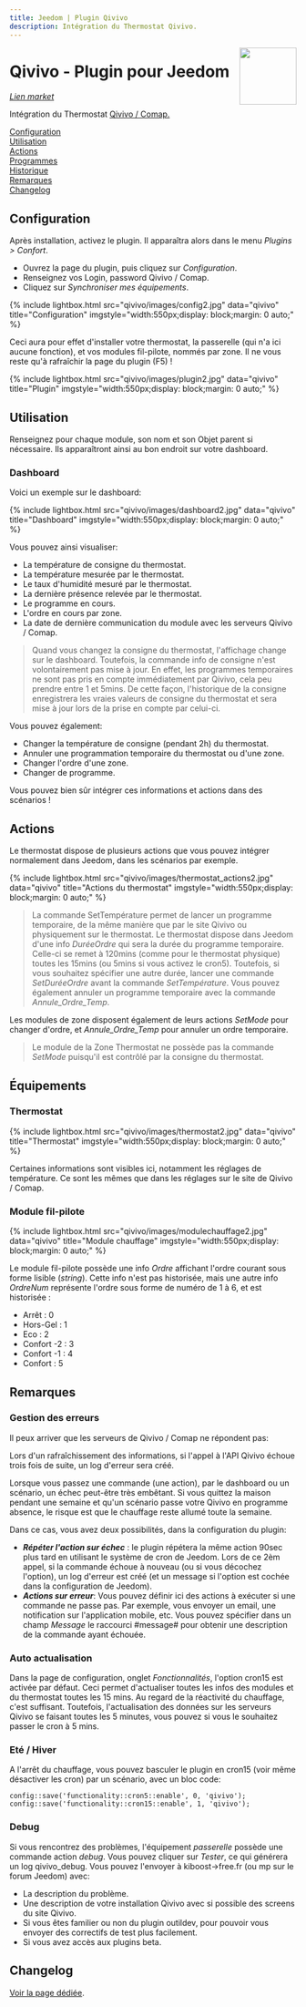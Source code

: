 ```yaml
---
title: Jeedom | Plugin Qivivo
description: Intégration du Thermostat Qivivo.
---
```


<img align="right" src="../images/qivivo_icon.png" width="100">

# Qivivo - Plugin pour Jeedom

*[Lien market](https://www.jeedom.com/market/index.php?v=d&p=market&type=plugin&plugin_id=3551)*

Intégration du Thermostat [Qivivo / Comap.](https://www.comapsmarthome.com/fr/)

[Configuration](#configuration)<br />
[Utilisation](#utilisation)<br />
[Actions](#actions)<br />
[Programmes](#programmes)<br />
[Historique](#historique)<br />
[Remarques](#remarques)<br />
[Changelog](changelog.md)<br />


## Configuration

Après installation, activez le plugin. Il apparaîtra alors dans le menu *Plugins > Confort*.
- Ouvrez la page du plugin, puis cliquez sur *Configuration*.
- Renseignez vos Login, password Qivivo / Comap.
- Cliquez sur *Synchroniser mes équipements*.

{% include lightbox.html src="qivivo/images/config2.jpg" data="qivivo" title="Configuration" imgstyle="width:550px;display: block;margin: 0 auto;" %}

Ceci aura pour effet d'installer votre thermostat, la passerelle (qui n'a ici aucune fonction), et vos modules fil-pilote, nommés par zone.
Il ne vous reste qu'à rafraîchir la page du plugin (F5) !

{% include lightbox.html src="qivivo/images/plugin2.jpg" data="qivivo" title="Plugin" imgstyle="width:550px;display: block;margin: 0 auto;" %}

## Utilisation

Renseignez pour chaque module, son nom et son Objet parent si nécessaire. Ils apparaîtront ainsi au bon endroit sur votre dashboard.

### Dashboard
Voici un exemple sur le dashboard:

{% include lightbox.html src="qivivo/images/dashboard2.jpg" data="qivivo" title="Dashboard" imgstyle="width:550px;display: block;margin: 0 auto;" %}

Vous pouvez ainsi visualiser:

- La température de consigne du thermostat.
- La température mesurée par le thermostat.
- Le taux d'humidité mesuré par le thermostat.
- La dernière présence relevée par le thermostat.
- Le programme en cours.
- L'ordre en cours par zone.
- La date de dernière communication du module avec les serveurs Qivivo / Comap.

> Quand vous changez la consigne du thermostat, l'affichage change sur le dashboard. Toutefois, la commande info de consigne n'est volontairement pas mise à jour. En effet, les programmes temporaires ne sont pas pris en compte immédiatement par Qivivo, cela peu prendre entre 1 et 5mins. De cette façon, l'historique de la consigne enregistrera les vraies valeurs de consigne du thermostat et sera mise à jour lors de la prise en compte par celui-ci.

Vous pouvez également:

- Changer la température de consigne (pendant 2h) du thermostat.
- Annuler une programmation temporaire du thermostat ou d'une zone.
- Changer l'ordre d'une zone.
- Changer de programme.

Vous pouvez bien sûr intégrer ces informations et actions dans des scénarios !

## Actions

Le thermostat dispose de plusieurs actions que vous pouvez intégrer normalement dans Jeedom, dans les scénarios par exemple.

{% include lightbox.html src="qivivo/images/thermostat_actions2.jpg" data="qivivo" title="Actions du thermostat" imgstyle="width:550px;display: block;margin: 0 auto;" %}

> La commande SetTempérature permet de lancer un programme temporaire, de la même manière que par le site Qivivo ou physiquement sur le thermostat. Le thermostat dispose dans Jeedom d'une info *DuréeOrdre* qui sera la durée du programme temporaire. Celle-ci se remet à 120mins (comme pour le thermostat physique) toutes les 15mins (ou 5mins si vous activez le cron5). Toutefois, si vous souhaitez spécifier une autre durée, lancer une commande *SetDuréeOrdre* avant la commande *SetTempérature*.
Vous pouvez également annuler un programme temporaire avec la commande *Annule_Ordre_Temp*.

Les modules de zone disposent également de leurs actions *SetMode* pour changer d'ordre, et *Annule_Ordre_Temp* pour annuler un ordre temporaire.
> Le module de la Zone Thermostat ne possède pas la commande *SetMode* puisqu'il est contrôlé par la consigne du thermostat.

## Équipements

### Thermostat

{% include lightbox.html src="qivivo/images/thermostat2.jpg" data="qivivo" title="Thermostat" imgstyle="width:550px;display: block;margin: 0 auto;" %}

Certaines informations sont visibles ici, notamment les réglages de température. Ce sont les mêmes que dans les réglages sur le site de Qivivo / Comap.

### Module fil-pilote

{% include lightbox.html src="qivivo/images/modulechauffage2.jpg" data="qivivo" title="Module chauffage" imgstyle="width:550px;display: block;margin: 0 auto;" %}

Le module fil-pilote possède une info *Ordre* affichant l'ordre courant sous forme lisible (*string*). Cette info n'est pas historisée, mais une autre info *OrdreNum* représente l'ordre sous forme de numéro de 1 à 6, et est historisée :

- Arrêt : 0
- Hors-Gel : 1
- Eco : 2
- Confort -2 : 3
- Confort -1 : 4
- Confort : 5

## Remarques

### Gestion des erreurs
Il peux arriver que les serveurs de Qivivo / Comap ne répondent pas:

Lors d'un rafraîchissement des informations, si l'appel à l'API Qivivo échoue trois fois de suite, un log d'erreur sera créé.

Lorsque vous passez une commande (une action), par le dashboard ou un scénario, un échec peut-être très embêtant. Si vous quittez la maison pendant une semaine et qu'un scénario passe votre Qivivo en programme absence, le risque est que le chauffage reste allumé toute la semaine.

Dans ce cas, vous avez deux possibilités, dans la configuration du plugin:

- ***Répéter l'action sur échec*** : le plugin répétera la même action 90sec plus tard en utilisant le système de cron de Jeedom. Lors de ce 2èm appel, si la commande échoue à nouveau (ou si vous décochez l'option), un log d'erreur est créé (et un message si l'option est cochée dans la configuration de Jeedom).
-  ***Actions sur erreur***: Vous pouvez définir ici des actions à exécuter si une commande ne passe pas. Par exemple, vous envoyer un email, une notification sur l'application mobile, etc. Vous pouvez spécifier dans un champ *Message* le raccourci #message# pour obtenir une description de la commande ayant échouée.

### Auto actualisation

Dans la page de configuration, onglet *Fonctionnalités*, l'option cron15 est activée par défaut. Ceci permet d'actualiser toutes les infos des modules et du thermostat toutes les 15 mins. Au regard de la réactivité du chauffage, c'est suffisant.
Toutefois, l'actualisation des données sur les serveurs Qivivo se faisant toutes les 5 minutes, vous pouvez si vous le souhaitez passer le cron à 5 mins.

### Eté / Hiver

A l'arrêt du chauffage, vous pouvez basculer le plugin en cron15 (voir même désactiver les cron) par un scénario, avec un bloc code:

```
config::save('functionality::cron5::enable', 0, 'qivivo');
config::save('functionality::cron15::enable', 1, 'qivivo');
```

### Debug

Si vous rencontrez des problèmes, l'équipement *passerelle* possède une commande action *debug*. Vous pouvez cliquer sur *Tester*, ce qui générera un log qivivo_debug. Vous pouvez l'envoyer à kiboost->free.fr (ou mp sur le forum Jeedom) avec:
- La description du problème.
- Une description de votre installation Qivivo avec si possible des screens du site Qivivo.
- Si vous êtes familier ou non du plugin outildev, pour pouvoir vous envoyer des correctifs de test plus facilement.
- Si vous avez accès aux plugins beta.


## Changelog

[Voir la page dédiée](changelog.md).


